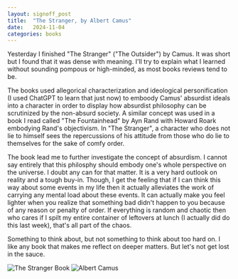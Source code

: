 ```yaml
---
layout: signoff_post
title:  "The Stranger, by Albert Camus"
date:   2024-11-04
categories: books
---
```


Yesterday I finished "The Stranger" ("The Outsider") by Camus. It was short but I found that it was dense with meaning. I'll try to explain what I learned without sounding pompous or high-minded, as most books reviews tend to be.

The books used allegorical characterization and  ideological personification (I used ChatGPT to learn that just now) to emboody Camus' absurdist ideals into a character in order to display how absurdist philosophy can be scrutinized by the non-absurd society. A similar concept was used in a book I read called "The Fountainhead" by Ayn Rand with Howard Roark embodying Rand's objectivism. In "The Stranger", a character who does not lie to himself sees the repercussions of his attitude from those who do lie to themselves for the sake of comfy order. 

The book lead me to further investigate the concept of absurdism. I cannot say entirely that this philosphy should embody one's whole perspective on the universe. I doubt any can for that matter. It is a very hard outlook on reality and a tough buy-in. Though, I get the feeling that if I can think this way about some events in my life then it actually alleviates the work of carrying any mental load about these events. It can actually make you feel lighter when you realize that something bad didn't happen to you because of any reason or penalty of order. If everything is random and chaotic then who cares if I spilt my entire container of leftovers at lunch (I actually did do this last week), that's all part of the chaos.

Something to think about, but not something to think about too hard on. I like any book that makes me reflect on deeper matters. But let's not get lost in the sauce. 

![The Stranger Book](https://images-na.ssl-images-amazon.com/images/S/compressed.photo.goodreads.com/books/1590930002i/49552.jpg)
![Albert Camus](https://media.newyorker.com/photos/5909675d019dfc3494ea0dd0/master/pass/120409_r22060_g2048.jpg)